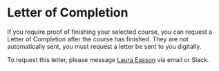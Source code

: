 # Letter of Completion
If you require proof of finishing your selected course, you can request a Letter of Completion after the course has finished. They are not automatically sent, you must request a letter be sent to you digitally.

To request this letter, please message [Laura Easson](mailto:laura.easson@junocollege.com) via email or Slack. 
